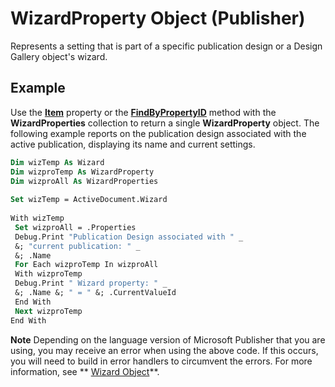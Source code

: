 
# WizardProperty Object (Publisher)

Represents a setting that is part of a specific publication design or a Design Gallery object's wizard.


## Example

Use the  **[Item](e3f6732f-d093-4ccd-7c20-9fc357c0a8f5.md)** property or the **[FindByPropertyID](9d13ffa2-f251-0e7d-2f36-c747413143d0.md)** method with the  **WizardProperties** collection to return a single **WizardProperty** object. The following example reports on the publication design associated with the active publication, displaying its name and current settings.


```vb
Dim wizTemp As Wizard 
Dim wizproTemp As WizardProperty 
Dim wizproAll As WizardProperties 
 
Set wizTemp = ActiveDocument.Wizard 
 
With wizTemp 
 Set wizproAll = .Properties 
 Debug.Print "Publication Design associated with " _ 
 &; "current publication: " _ 
 &; .Name 
 For Each wizproTemp In wizproAll 
 With wizproTemp 
 Debug.Print " Wizard property: " _ 
 &; .Name &; " = " &; .CurrentValueId 
 End With 
 Next wizproTemp 
End With
```


 **Note**  Depending on the language version of Microsoft Publisher that you are using, you may receive an error when using the above code. If this occurs, you will need to build in error handlers to circumvent the errors. For more information, see  ** [Wizard Object](c0a64ee9-d1fa-6dc7-5221-ff2d32874ea0.md)**.

